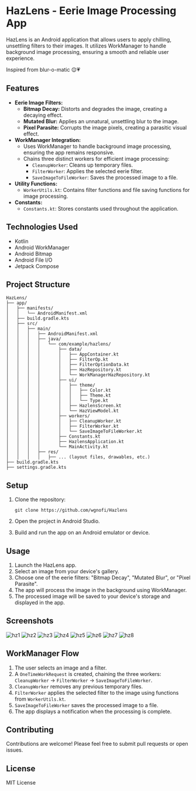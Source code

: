 # HazLens - Eerie Image Processing App

HazLens is an Android application that allows users to apply chilling, unsettling filters to their images. It utilizes WorkManager to handle background image processing, ensuring a smooth and reliable user experience.

Inspired from blur-o-matic 😌💗

## Features

* **Eerie Image Filters:**
    * **Bitmap Decay:** Distorts and degrades the image, creating a decaying effect.
    * **Mutated Blur:** Applies an unnatural, unsettling blur to the image.
    * **Pixel Parasite:** Corrupts the image pixels, creating a parasitic visual effect.
* **WorkManager Integration:**
    * Uses WorkManager to handle background image processing, ensuring the app remains responsive.
    * Chains three distinct workers for efficient image processing:
        * `CleanupWorker`: Cleans up temporary files.
        * `FilterWorker`: Applies the selected eerie filter.
        * `SaveImageToFileWorker`: Saves the processed image to a file.
* **Utility Functions:**
    * `WorkerUtils.kt`: Contains filter functions and file saving functions for image processing.
* **Constants:**
    * `Constants.kt`: Stores constants used throughout the application.

## Technologies Used

* Kotlin
* Android WorkManager
* Android Bitmap
* Android File I/O
* Jetpack Compose

## Project Structure

```
HazLens/
├── app/
│   ├── manifests/
│   │   └── AndroidManifest.xml
│   ├── build.gradle.kts
│   ├── src/
│   │   ├── main/
│   │   │   ├── AndroidManifest.xml
│   │   │   ├── java/
│   │   │   │   └── com/example/hazlens/
│   │   │   │       ├── data/
│   │   │   │       │   ├── AppContainer.kt
│   │   │   │       │   ├── FilterOp.kt
│   │   │   │       │   ├── FilterOptionData.kt
│   │   │   │       │   ├── HazRepository.kt
│   │   │   │       │   └── WorkManagerHazRepository.kt
│   │   │   │       ├── ui/
│   │   │   │       │   ├── theme/
│   │   │   │       │   │   ├── Color.kt
│   │   │   │       │   │   ├── Theme.kt
│   │   │   │       │   │   └── Type.kt
│   │   │   │       │   ├── HazlensScreen.kt
│   │   │   │       │   └── HazViewModel.kt
│   │   │   │       ├── workers/
│   │   │   │       │   ├── CleanupWorker.kt
│   │   │   │       │   ├── FilterWorker.kt
│   │   │   │       │   └── SaveImageToFileWorker.kt
│   │   │   │       ├── Constants.kt
│   │   │   │       ├── HazlensApplication.kt
│   │   │   │       └── MainActivity.kt
│   │   │   ├── res/
│   │   │   │   ├── ... (layout files, drawables, etc.)
├── build.gradle.kts
├── settings.gradle.kts
```

## Setup

1.  Clone the repository:

    ```
    git clone https://github.com/wgnofi/Hazlens
    ```

2.  Open the project in Android Studio.

3.  Build and run the app on an Android emulator or device.

## Usage

1.  Launch the HazLens app.
2.  Select an image from your device's gallery.
3.  Choose one of the eerie filters: "Bitmap Decay", "Mutated Blur", or "Pixel Parasite".
4.  The app will process the image in the background using WorkManager.
5.  The processed image will be saved to your device's storage and displayed in the app.

## Screenshots
![hz1](https://github.com/user-attachments/assets/dc5fd8e7-1470-46cf-be9c-11e081138a25)
![hz2](https://github.com/user-attachments/assets/c96f90d0-5f34-43f6-a2cc-364cdda52a6b)
![hz3](https://github.com/user-attachments/assets/e46d2e64-1a8c-47ec-b28a-b1cba2bff749)
![hz4](https://github.com/user-attachments/assets/b96a63e0-bdff-4c4a-83b2-b30316ef04e4)
![hz5](https://github.com/user-attachments/assets/5af44187-e6ea-4185-af5e-6dc587d6d4d2)
![hz6](https://github.com/user-attachments/assets/a5a82539-e576-41bc-ba74-8dbd822bea63)
![hz7](https://github.com/user-attachments/assets/06a40efc-043b-40a4-a6eb-7e64c554af72)
![hz8](https://github.com/user-attachments/assets/8c3c4db3-f9e8-46eb-bbc5-4e87fb9fdf82)


## WorkManager Flow

1.  The user selects an image and a filter.
2.  A `OneTimeWorkRequest` is created, chaining the three workers: `CleanupWorker` -> `FilterWorker` -> `SaveImageToFileWorker`.
3.  `CleanupWorker` removes any previous temporary files.
4.  `FilterWorker` applies the selected filter to the image using functions from `WorkerUtils.kt`.
5.  `SaveImageToFileWorker` saves the processed image to a file.
6.  The app displays a notification when the processing is complete.

## Contributing

Contributions are welcome! Please feel free to submit pull requests or open issues.

## License

MIT License

